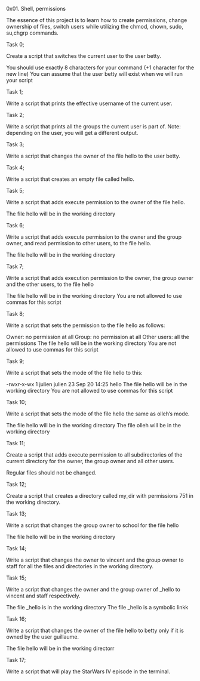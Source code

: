 0x01. Shell, permissions

The essence of this project is to learn how to create permissions, change ownership of files, switch users while utilizing the chmod, chown, sudo, su,chgrp commands.

Task 0;

Create a script that switches the current user to the user betty.

You should use exactly 8 characters for your command (+1 character for the new line)
You can assume that the user betty will exist when we will run your script

Task 1;

Write a script that prints the effective username of the current user.

Task 2;

Write a script that prints all the groups the current user is part of.
Note: depending on the user, you will get a different output.

Task 3;

Write a script that changes the owner of the file hello to the user betty.

Task 4;

Write a script that creates an empty file called hello.

Task 5;

Write a script that adds execute permission to the owner of the file hello.

The file hello will be in the working directory

Task 6;

Write a script that adds execute permission to the owner and the group owner, and read permission to other users, to the file hello.

The file hello will be in the working directory

Task 7;

Write a script that adds execution permission to the owner, the group owner and the other users, to the file hello

The file hello will be in the working directory
You are not allowed to use commas for this script

Task 8;

Write a script that sets the permission to the file hello as follows:

Owner: no permission at all
Group: no permission at all
Other users: all the permissions
The file hello will be in the working directory You are not allowed to use commas for this script

Task 9;

Write a script that sets the mode of the file hello to this:

-rwxr-x-wx 1 julien julien 23 Sep 20 14:25 hello
The file hello will be in the working directory
You are not allowed to use commas for this script

Task 10;

Write a script that sets the mode of the file hello the same as olleh’s mode.

The file hello will be in the working directory
The file olleh will be in the working directory

Task 11;

Create a script that adds execute permission to all subdirectories of the current directory for the owner, the group owner and all other users.

Regular files should not be changed.

Task 12;

Create a script that creates a directory called my_dir with permissions 751 in the working directory.

Task 13;

Write a script that changes the group owner to school for the file hello

The file hello will be in the working directory

Task 14;

Write a script that changes the owner to vincent and the group owner to staff for all the files and directories in the working directory.

Task 15;

Write a script that changes the owner and the group owner of _hello to vincent and staff respectively.

The file _hello is in the working directory
The file _hello is a symbolic linkk

Task 16;

Write a script that changes the owner of the file hello to betty only if it is owned by the user guillaume.

The file hello will be in the working directorr

Task 17;

Write a script that will play the StarWars IV episode in the terminal.


